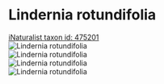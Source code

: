 
Lindernia rotundifolia
======================
  
[iNaturalist taxon id: 475201](https://www.inaturalist.org/taxa/475201)  
![Lindernia rotundifolia](https://inaturalist-open-data.s3.amazonaws.com/photos/174640858/medium.jpeg)  
![Lindernia rotundifolia](https://inaturalist-open-data.s3.amazonaws.com/photos/174640876/medium.jpeg)  
![Lindernia rotundifolia](https://inaturalist-open-data.s3.amazonaws.com/photos/174640893/medium.jpeg)  
![Lindernia rotundifolia](https://inaturalist-open-data.s3.amazonaws.com/photos/174640913/medium.jpeg)